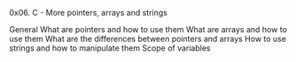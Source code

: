 0x06. C - More pointers, arrays and strings

General
What are pointers and how to use them
What are arrays and how to use them
What are the differences between pointers and arrays
How to use strings and how to manipulate them
Scope of variables
